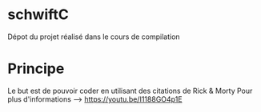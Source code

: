 # schwiftC
Dépot du projet réalisé dans le cours de compilation

# Principe
Le but est de pouvoir coder en utilisant des citations de Rick & Morty
Pour plus d'informations --> https://youtu.be/I1188GO4p1E